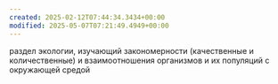```yaml
---
created: 2025-02-12T07:44:34.3434+00:00
modified: 2025-05-07T07:21:49.4949+00:00
---
```

раздел экологии, изучающий закономерности (качественные и количественные) и взаимоотношения организмов и их популяций с окружающей средой